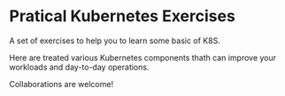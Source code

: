 # Pratical Kubernetes Exercises

A set of exercises to help you to learn some basic of K8S.

Here are treated various Kubernetes components thath can improve your workloads and day-to-day operations.

Collaborations are welcome!
